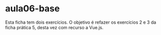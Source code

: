 # aula06-base

Esta ficha tem dois exercícios. O objetivo é refazer os exercícios 2 e 3 da ficha prática 5, desta vez com recurso a Vue.js.

